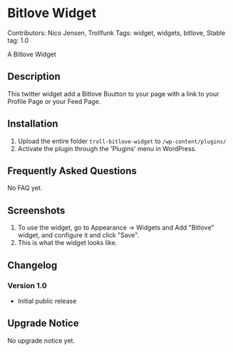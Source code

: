 # Bitlove Widget
Contributors: Nico Jensen, Trollfunk
Tags: widget, widgets, bitlove,
Stable tag: 1.0

A Bitlove Widget

## Description
This twitter widget add a Bitlove Buutton to your page with a link to your Profile Page or your Feed Page.

## Installation
1. Upload the entire folder `troll-bitlove-widget` to `/wp-content/plugins/`
2. Activate the plugin through the 'Plugins' menu in WordPress.

## Frequently Asked Questions
No FAQ yet.

## Screenshots
1. To use the widget, go to Appearance -> Widgets and Add "Bitlove" widget, and configure it and click "Save".
2. This is what the widget looks like.

## Changelog

### Version 1.0
* Initial public release

## Upgrade Notice
No upgrade notice yet.
